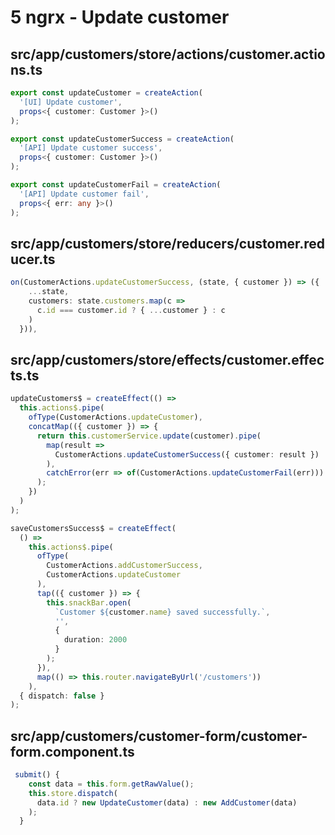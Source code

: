 # 5 ngrx - Update customer

## src/app/customers/store/actions/customer.actions.ts

```ts
export const updateCustomer = createAction(
  '[UI] Update customer',
  props<{ customer: Customer }>()
);

export const updateCustomerSuccess = createAction(
  '[API] Update customer success',
  props<{ customer: Customer }>()
);

export const updateCustomerFail = createAction(
  '[API] Update customer fail',
  props<{ err: any }>()
);
```

## src/app/customers/store/reducers/customer.reducer.ts

```ts
on(CustomerActions.updateCustomerSuccess, (state, { customer }) => ({
    ...state,
    customers: state.customers.map(c =>
      c.id === customer.id ? { ...customer } : c
    )
  })),
```

## src/app/customers/store/effects/customer.effects.ts

```ts
updateCustomers$ = createEffect(() =>
  this.actions$.pipe(
    ofType(CustomerActions.updateCustomer),
    concatMap(({ customer }) => {
      return this.customerService.update(customer).pipe(
        map(result =>
          CustomerActions.updateCustomerSuccess({ customer: result })
        ),
        catchError(err => of(CustomerActions.updateCustomerFail(err)))
      );
    })
  )
);

saveCustomersSuccess$ = createEffect(
  () =>
    this.actions$.pipe(
      ofType(
        CustomerActions.addCustomerSuccess,
        CustomerActions.updateCustomer
      ),
      tap(({ customer }) => {
        this.snackBar.open(
          `Customer ${customer.name} saved successfully.`,
          '',
          {
            duration: 2000
          }
        );
      }),
      map(() => this.router.navigateByUrl('/customers'))
    ),
  { dispatch: false }
);
```

## src/app/customers/customer-form/customer-form.component.ts

```ts
 submit() {
    const data = this.form.getRawValue();
    this.store.dispatch(
      data.id ? new UpdateCustomer(data) : new AddCustomer(data)
    );
  }
```
